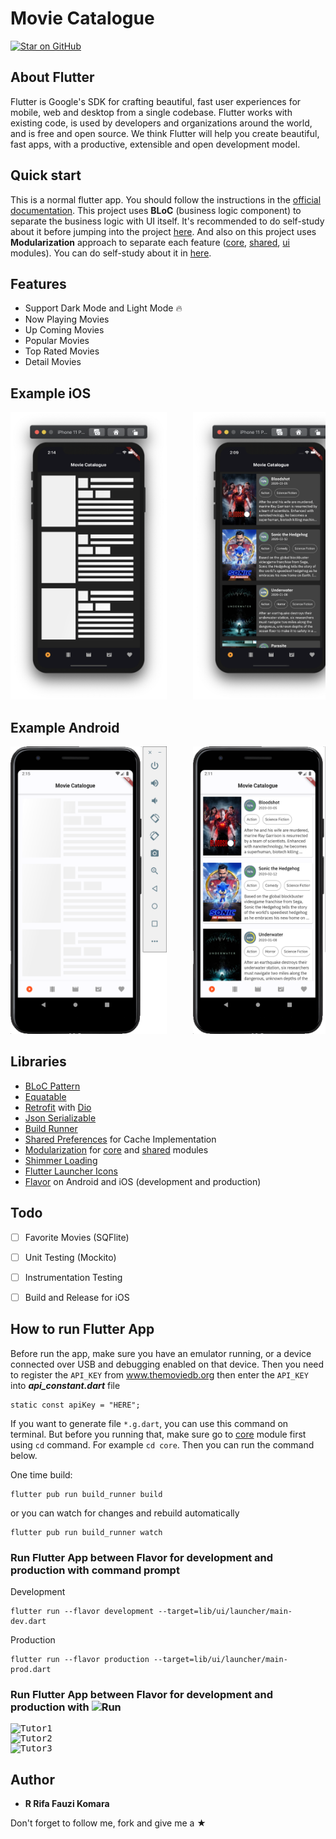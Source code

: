 # Movie Catalogue
[![Star on GitHub](https://img.shields.io/github/stars/rrifafauzikomara/MovieCatalogue.svg?style=flat&logo=github&colorB=deeppink&label=stars)](https://github.com/rrifafauzikomara/MovieCatalogue)


## About Flutter
Flutter is Google's SDK for crafting beautiful, fast user experiences for
mobile, web and desktop from a single codebase. Flutter works with existing
code, is used by developers and organizations around the world, and is free
and open source. We think Flutter will help you create beautiful, fast apps, with a productive,
extensible and open development model.


## Quick start
This is a normal flutter app. You should follow the instructions in the [official documentation](https://flutter.io/docs/get-started/install).
This project uses **BLoC** (business logic component) to separate the business logic with UI itself.
It's recommended to do self-study about it before jumping into the project [here](https://bloclibrary.dev/).
And also on this project uses **Modularization** approach to separate each feature ([core](https://github.com/rrifafauzikomara/MovieCatalogue/tree/master/core), [shared](https://github.com/rrifafauzikomara/MovieCatalogue/tree/master/shared), [ui](https://github.com/rrifafauzikomara/MovieCatalogue/tree/master/lib/ui) modules).
You can do self-study about it in [here](https://github.com/rrifafauzikomara/flutter_modularization).


## Features
*  Support Dark Mode and Light Mode 🔥
*  Now Playing Movies
*  Up Coming Movies
*  Popular Movies
*  Top Rated Movies
*  Detail Movies


## Example iOS
<pre>
<img src="screenshot/ios1.png" width="250" height="460">     <img src="screenshot/ios2.png" width="250" height="460">     <img src="screenshot/ios3.png" width="250" height="460">
</pre>


## Example Android
<pre>
<img src="screenshot/android1.png" width="250" height="460">     <img src="screenshot/android2.png" width="250" height="460">     <img src="screenshot/android3.png" width="250" height="460">
</pre>


## Libraries
* [BLoC Pattern](https://bloclibrary.dev/)
* [Equatable](https://pub.dev/packages/equatable)
* [Retrofit](https://pub.dartlang.org/packages/retrofit) with [Dio](https://github.com/flutterchina/dio/)
* [Json Serializable](https://pub.dev/packages/json_serializable)
* [Build Runner](https://pub.dev/packages/build_runner)
* [Shared Preferences](https://pub.dev/packages/shared_preferences) for Cache Implementation
* [Modularization](https://github.com/rrifafauzikomara/flutter_modularization) for [core](https://github.com/rrifafauzikomara/MovieCatalogue/tree/master/core) and [shared](https://github.com/rrifafauzikomara/MovieCatalogue/tree/master/shared) modules
* [Shimmer Loading](https://pub.dev/packages/shimmer)
* [Flutter Launcher Icons](https://pub.dev/packages/flutter_launcher_icons)
* [Flavor](https://medium.com/@animeshjain/build-flavors-in-flutter-android-and-ios-with-different-firebase-projects-per-flavor-27c5c5dac10b) on Android and iOS (development and production)


## Todo
* [ ] Favorite Movies (SQFlite)
* [ ] Unit Testing (Mockito)
* [ ] Instrumentation Testing
* [ ] Build and Release for iOS


## How to run Flutter App
Before run the app, make sure you have an emulator running, or a device connected over USB and debugging enabled on that device.
Then you need to register the `API_KEY` from www.themoviedb.org then enter the `API_KEY` into ***api_constant.dart*** file

```
static const apiKey = "HERE";
```


If you want to generate file `*.g.dart`, you can use this command on terminal. But before you running that, make sure go to [core](https://github.com/rrifafauzikomara/MovieCatalogue/tree/master/core) module first using `cd` command. For example `cd core`. Then you can run the command below.

One time build:
```console
flutter pub run build_runner build
```
or you can watch for changes and rebuild automatically
```console
flutter pub run build_runner watch
```


### Run Flutter App between Flavor for development and production with command prompt
Development
```console
flutter run --flavor development --target=lib/ui/launcher/main-dev.dart
```
Production
```console
flutter run --flavor production --target=lib/ui/launcher/main-prod.dart
```


### Run Flutter App between Flavor for development and production with <img src="https://github.com/rrifafauzikomara/MovieCatalogue/blob/master/screenshot/running.png" alt="Run" width="20" height="20"/>
<pre>
<img src="https://github.com/rrifafauzikomara/MovieCatalogue/blob/master/screenshot/tutor1.png" alt="Tutor1" />
<img src="https://github.com/rrifafauzikomara/MovieCatalogue/blob/master/screenshot/tutor2.png" alt="Tutor2" />
<img src="https://github.com/rrifafauzikomara/MovieCatalogue/blob/master/screenshot/tutor3.png" alt="Tutor3" />
</pre>


## Author

* **R Rifa Fauzi Komara**

Don't forget to follow me, fork and give me a ★
